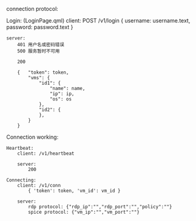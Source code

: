 connection protocol:


Login:
	(LoginPage.qml)
	client:
		POST	/v1/login
		{	username: username.text,
			password: password.text
		}

	server:
		401	用户名或密码错误
		500	服务暂时不可用
		
		200

		{	"token": token,
			"vms": {
				"id1": {
					"name": name,
					"ip": ip,
					"os": os
				},
				"id2": {
				},
			}
		}
		

Connection working:
	
	Heartbeat:
		client:	/v1/heartbeat

		server: 
			200

	Connecting:
		client:	/v1/conn
			{ 'token': token, 'vm_id': vm_id }

		server:
			rdp protocol: {"rdp_ip":"","rdp_port":"","policy":""}
			spice protocol: {"vm_ip":"","vm_port":""}
